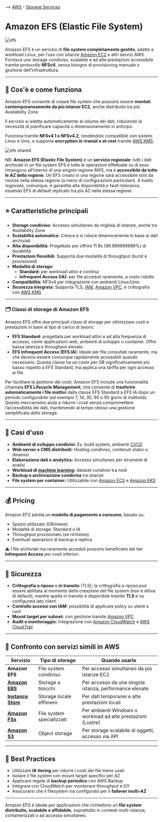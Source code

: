 --> [AWS](AWS.md)  -  [Storage Services](AWS-Storage-Services.md)
# Amazon EFS (Elastic File System)
![efs](efs.png)

Amazon EFS è un servizio di **file system completamente gestito**, adatto a workload Linux, per l’uso con istanze [Amazon EC2](Amazon-EC2.md) e altri servizi AWS. Fornisce uno storage condiviso, scalabile e ad alte prestazioni accessibile tramite protocollo **NFSv4**, senza bisogno di provisioning manuale o gestione dell’infrastruttura.


---

## 🔧 Cos'è e come funziona

Amazon EFS consente di creare file system che possono essere **montati contemporaneamente da più istanze EC2**, anche distribuite tra più Availability Zone. 

Il servizio si adatta automaticamente al volume dei dati, riducendo la necessità di pianificare capacità o dimensionamento in anticipo.

Funziona tramite **NFSv4.1 e NFSv4.2**, rendendolo compatibile con sistemi Linux e Unix, e supporta **encryption in-transit e at-rest** tramite [AWS KMS](AWS-KMS.md).

![efs shared](efs-shared.png)

NB: **Amazon EFS (Elastic File System)** è un **servizio regionale**: tutti i dati archiviati in un file system EFS e tutte le operazioni effettuate su di esso rimangono all'interno di una singola regione AWS, ma è **accessibile da tutte le AZ della regione**. Un EFS creato in una regione sarà accessibile solo da risorse nella stessa regione (a meno di configurazioni particolari).
A livello regionale, comunque, è garantita alta disponibilità e fault-tolerance, essendo EFS di default replicato tra più AZ nella stessa regione.

---

## ⭐ Caratteristiche principali

- **Storage condiviso:** Accesso simultaneo da migliaia di istanze, anche tra Availability Zone
- **Scalabilità automatica:** Cresce e si riduce dinamicamente in base ai dati archiviati
- **Alta disponibilità:** Progettato per offrire 11 9s (99.999999999%) di durabilità
- **Prestazioni flessibili:** Supporta due modalità di throughput (burst e provisioned)
- **Modalità di storage:**
  - **Standard:** per workload attivi e continui
  - **Infrequent Access (IA):** per file acceduti raramente, a costo ridotto
- **Compatibilità:** NFSv4 per integrazione con ambienti Linux/Unix
- **Sicurezza integrata:** Supporta TLS, [IAM](AWS-IAM.md), [Amazon VPC](Amazon-VPC.md), e crittografia con [AWS KMS](AWS-KMS.md)

---
### 🗂️ Classi di storage di Amazon EFS

Amazon EFS offre due principali classi di storage per ottimizzare costi e prestazioni in base al tipo di carico di lavoro:

- **EFS Standard**: progettata per workload attivi e ad alta frequenza di accesso, come applicazioni web, ambienti di sviluppo o container. Offre bassa latenza e throughput elevato.
- **EFS Infrequent Access (EFS IA)**: ideale per file consultati raramente, ma che devono essere comunque rapidamente accessibili quando necessario. Questa classe ha un costo per GB significativamente più basso rispetto a EFS Standard, ma applica una tariffa per ogni accesso ai file.

Per facilitare la gestione dei costi, Amazon EFS include una funzionalità chiamata **EFS Lifecycle Management**, che consente di **trasferire automaticamente i file inattivi** dalla classe EFS Standard a EFS IA dopo un periodo configurabile (ad esempio 7, 14, 30, 60 o 90 giorni di inattività). Questo meccanismo aiuta a ridurre i costi senza compromettere l’accessibilità dei dati, mantenendo al tempo stesso una gestione semplificata dello storage.


---

## 🚀 Casi d'uso

- **Ambienti di sviluppo condivisi:** Es. build system, ambienti [CI/CD](CI-e-CD.md)
- **Web server e CMS distribuiti:** Hosting condiviso, contenuti statici o dinamici
- **Elaborazione dati e analytics:** Accesso simultaneo per strumenti di analisi
- **Workload di [machine learning](Machine-Learning.md):** dataset condivisi tra nodi
- **Backup e archiviazione condivisa** tra istanze
- **File system per container:** Utilizzabile con [Amazon ECS](Amazon-ECS.md) e [Amazon EKS](Amazon-EKS.md)

---

## 💰 Pricing

Amazon EFS adotta un **modello di pagamento a consumo**, basato su:

- Spazio utilizzato (GB/mese)
- Modalità di storage: Standard o IA
- Throughput provisionato (se richiesto)
- Eventuali operazioni di backup e replica

⚠️ I file archiviati ma raramente acceduti possono beneficiare del tier **Infrequent Access** per costi inferiori.

---

## 🔐 Sicurezza

- **Crittografia a riposo** e **in transito** (TLS); la crittografia a riposo può essere abilitata al momento della creazione del file system (non è attiva di default), mentre quella in transito è disponibile tramite **TLS** e va configurata lato client.
- **Controllo accessi con IAM:** possibilità di applicare policy su utenti e ruoli
- **Mount target per subnet:** con gestione tramite [Amazon VPC](Amazon-VPC.md)
- **Audit e monitoraggio:** Integrazione con [Amazon CloudWatch](Amazon-CloudWatch.md) e [AWS CloudTrail](Amazon-CloudTrail.md)

---

## 🔄 Confronto con servizi simili in AWS

| Servizio                  | Tipo di storage           | Quando usarlo                                               |
|---------------------------|---------------------------|-------------------------------------------------------------|
| **Amazon EFS**            | File system condiviso     | Per accesso simultaneo da più istanze EC2                  |
| **[Amazon EBS](Amazon-EBS.md)**            | Storage a blocchi          | Per accesso da una singola istanza, performance elevate     |
| **[Instance Store](Instance-Store.md)**    | Storage locale effimero    | Per dati temporanei e alte prestazioni locali               |
| **[Amazon FSx](Amazon-FSx.md)**            | File system specializzati  | Per ambienti Windows o workload ad alte prestazioni (Lustre) |
| **[Amazon S3](Amazon-S3.md)**              | Object storage             | Per storage scalabile di oggetti, accesso via API           |

---

## 📌 Best Practices

- Utilizzare **IA tiering** per ridurre i costi dei file meno usati
- Isolare il file system con mount target specifici per AZ
- Applicare regole di **backup periodico** con AWS Backup
- Integrare con CloudWatch per monitorare throughput e I/O
- Assicurarsi che il filesystem sia configurato per il **failover multi-AZ**

---

Amazon EFS è ideale per applicazioni che richiedono un **file system distribuito, scalabile e affidabile**, soprattutto in contesti multi-istanza, containerizzati o ad accesso simultaneo.
